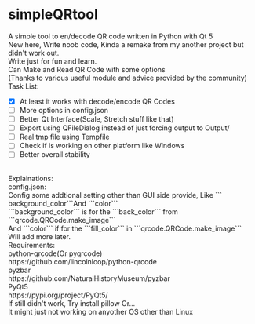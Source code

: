 # simpleQRtool
A simple tool to en/decode QR code written in Python with Qt 5
<br>
New here, Write noob code, Kinda a remake from my another project but didn't work out.
<br>
Write just for fun and learn.
<br>
Can Make and Read QR Code with some options
<br>
(Thanks to various useful module and advice provided by the community)
<br>
Task List:
<br>
- [x] At least it works with decode/encode QR Codes
- [ ] More options in config.json
- [ ] Better Qt Interface(Scale, Stretch stuff like that)
- [ ] Export using QFileDialog instead of just forcing output to Output/
- [ ] Real tmp file using Tempfile
- [ ] Check if is working on other platform like Windows
- [ ] Better overall stability
<br>
Explainations:
<br>
    config.json:
        <br>
        Config some addtional setting other than GUI side provide, Like ```
        background_color```And ```color```
        <br>
        ```background_color``` is for the ```back_color``` from ```qrcode.QRCode.make_image```
        <br>
        And ```color``` if for the ```fill_color``` in ```qrcode.QRCode.make_image```
        <br>
        Will add more later.
<br>
Requirements:
<br>
    python-qrcode(Or pyqrcode)
    <br>
    https://github.com/lincolnloop/python-qrcode
    <br>
    pyzbar
    <br>
    https://github.com/NaturalHistoryMuseum/pyzbar
    <br>
    PyQt5
    <br>
    https://pypi.org/project/PyQt5/
    <br>
    If still didn't work, Try install pillow Or...
    <br>
    It might just not working on anyother OS other than Linux